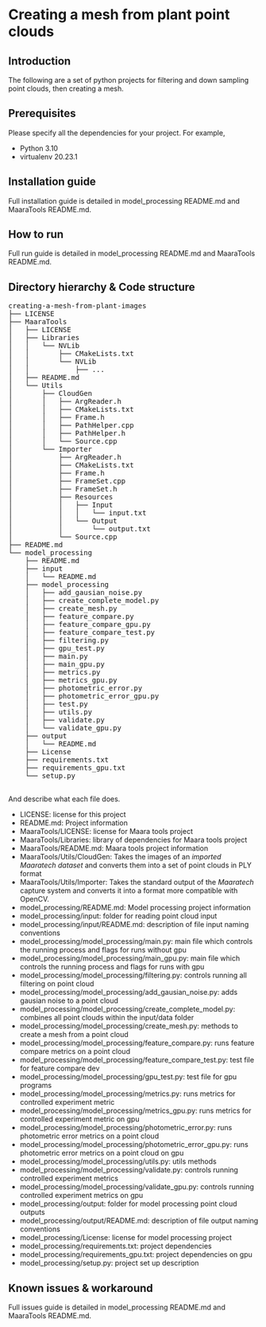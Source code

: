 # Creating a mesh from plant point clouds

## Introduction

The following are a set of python projects for filtering and down sampling point clouds, then creating a mesh.

## Prerequisites

Please specify all the dependencies for your project. For example,

- Python 3.10
- virtualenv 20.23.1

## Installation guide

Full installation guide is detailed in model_processing README.md and MaaraTools README.md.

## How to run

Full run guide is detailed in model_processing README.md and MaaraTools README.md.

## Directory hierarchy & Code structure

<pre>
creating-a-mesh-from-plant-images
├── LICENSE
├── MaaraTools
│   ├── LICENSE
│   ├── Libraries
│   │   └── NVLib
│   │       ├── CMakeLists.txt
│   │       └── NVLib
│   │           ├── ...
│   ├── README.md
│   └── Utils
│       ├── CloudGen
│       │   ├── ArgReader.h
│       │   ├── CMakeLists.txt
│       │   ├── Frame.h
│       │   ├── PathHelper.cpp
│       │   ├── PathHelper.h
│       │   └── Source.cpp
│       └── Importer
│           ├── ArgReader.h
│           ├── CMakeLists.txt
│           ├── Frame.h
│           ├── FrameSet.cpp
│           ├── FrameSet.h
│           ├── Resources
│           │   ├── Input
│           │   │   └── input.txt
│           │   └── Output
│           │       └── output.txt
│           └── Source.cpp
├── README.md
└── model_processing
    ├── README.md
    ├── input
    │   └── README.md
    ├── model_processing
    │   ├── add_gausian_noise.py
    │   ├── create_complete_model.py
    │   ├── create_mesh.py
    │   ├── feature_compare.py
    │   ├── feature_compare_gpu.py
    │   ├── feature_compare_test.py
    │   ├── filtering.py
    │   ├── gpu_test.py
    │   ├── main.py
    │   ├── main_gpu.py
    │   ├── metrics.py
    │   ├── metrics_gpu.py
    │   ├── photometric_error.py
    │   ├── photometric_error_gpu.py
    │   ├── test.py
    │   ├── utils.py
    │   ├── validate.py
    │   └── validate_gpu.py
    ├── output
    │   └── README.md
    ├── License
    ├── requirements.txt
    ├── requirements_gpu.txt
    └── setup.py

</pre>

And describe what each file does.

- LICENSE: license for this project
- README.md: Project information
- MaaraTools/LICENSE: license for Maara tools project
- MaaraTools/Libraries: library of dependencies for Maara tools project
- MaaraTools/README.md: Maara tools project information
- MaaraTools/Utils/CloudGen: Takes the images of an _imported Maaratech dataset_ and converts them into a set of point clouds in PLY format
- MaaraTools/Utils/Importer: Takes the standard output of the _Maaratech_ capture system and converts it into a format more compatible with OpenCV.
- model_processing/README.md: Model processing project information
- model_processing/input: folder for reading point cloud input
- model_processing/input/README.md: description of file input naming conventions
- model_processing/model_processing/main.py: main file which controls the running process and flags for runs without gpu
- model_processing/model_processing/main_gpu.py: main file which controls the running process and flags for runs with gpu
- model_processing/model_processing/filtering.py: controls running all filtering on point cloud
- model_processing/model_processing/add_gausian_noise.py: adds gausian noise to a point cloud
- model_processing/model_processing/create_complete_model.py: combines all point clouds within the input/data folder
- model_processing/model_processing/create_mesh.py: methods to create a mesh from a point cloud
- model_processing/model_processing/feature_compare.py: runs feature compare metrics on a point cloud
- model_processing/model_processing/feature_compare_test.py: test file for feature compare dev
- model_processing/model_processing/gpu_test.py: test file for gpu programs
- model_processing/model_processing/metrics.py: runs metrics for controlled experiment metric
- model_processing/model_processing/metrics_gpu.py: runs metrics for controlled experiment metric on gpu
- model_processing/model_processing/photometric_error.py: runs photometric error metrics on a point cloud
- model_processing/model_processing/photometric_error_gpu.py: runs photometric error metrics on a point cloud on gpu
- model_processing/model_processing/utils.py: utils methods
- model_processing/model_processing/validate.py: controls running controlled experiment metrics
- model_processing/model_processing/validate_gpu.py: controls running controlled experiment metrics on gpu
- model_processing/output: folder for model processing point cloud outputs
- model_processing/output/README.md: description of file output naming conventions
- model_processing/License: license for model processing project
- model_processing/requirements.txt: project dependencies
- model_processing/requirements_gpu.txt: project dependencies on gpu
- model_processing/setup.py: project set up description

## Known issues & workaround

Full issues guide is detailed in model_processing README.md and MaaraTools README.md.
